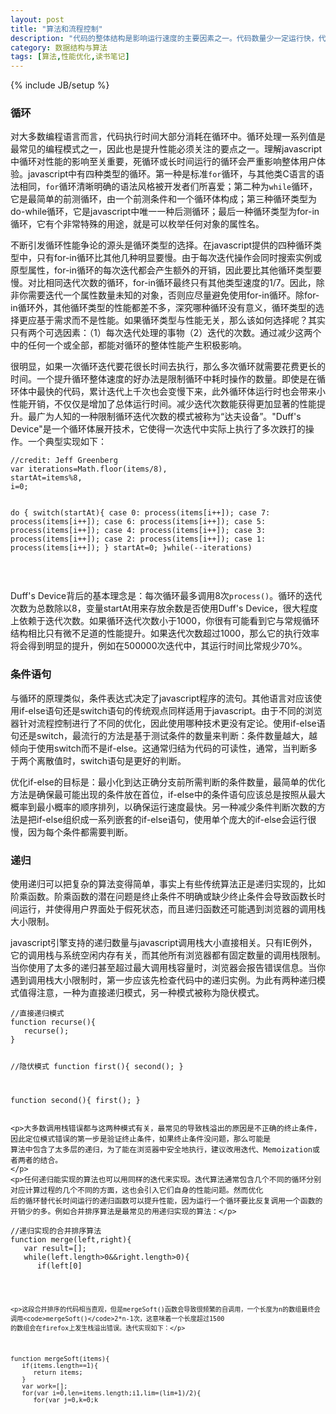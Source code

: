 ```yaml
---
layout: post
title: "算法和流程控制"
description: "代码的整体结构是影响运行速度的主要因素之一。代码数量少一定运行快，代码数量多确不意味着运行速度一定慢。影响性能的最直接因素是代码的组织结构，以及具体问题的解决办法。"
category: 数据结构与算法
tags: [算法,性能优化,读书笔记]
---
```

{% include JB/setup %}
<div class="p-section">
	<h3>循环</h3>
	<p>对大多数编程语言而言，代码执行时间大部分消耗在循环中。循环处理一系列值是最常见的编程模式之一，因此也是提升性能必须关注的要点之一。理解javascript中循环对性能的影响至关重要，死循环或长时间运行的循环会严重影响整体用户体验。javascript中有四种类型的循环。第一种是标准<code>for</code>循环，与其他类C语言的语法相同，<code>for</code>循环清晰明确的语法风格被开发者们所喜爱；第二种为<code>while</code>循环，它是最简单的前测循环，由一个前测条件和一个循环体构成；第三种循环类型为do-while循环，它是javascript中唯一一种后测循环；最后一种循环类型为for-in循环，它有个非常特殊的用途，就是可以枚举任何对象的属性名。</p>
	<p>不断引发循环性能争论的源头是循环类型的选择。在javascript提供的四种循环类型中，只有for-in循环比其他几种明显要慢。由于每次迭代操作会同时搜索实例或原型属性，for-in循环的每次迭代都会产生额外的开销，因此要比其他循环类型要慢。对比相同迭代次数的循环，for-in循环最终只有其他类型速度的1/7。因此，除非你需要迭代一个属性数量未知的对象，否则应尽量避免使用for-in循环。除for-in循环外，其他循环类型的性能都差不多，深究哪种循环没有意义，循环类型的选择更应基于需求而不是性能。如果循环类型与性能无关，那么该如何选择呢？其实只有两个可选因素：（1）每次迭代处理的事物（2）迭代的次数。通过减少这两个中的任何一个或全部，都能对循环的整体性能产生积极影响。</p>
	<p>很明显，如果一次循环迭代要花很长时间去执行，那么多次循环就需要花费更长的时间。一个提升循环整体速度的好办法是限制循环中耗时操作的数量。即使是在循环体中最快的代码，累计迭代上千次也会变慢下来，此外循环体运行时也会带来小性能开销，不仅仅是增加了总体运行时间。减少迭代次数能获得更加显著的性能提升。最广为人知的一种限制循环迭代次数的模式被称为“达夫设备”。"Duff's Device"是一个循环体展开技术，它使得一次迭代中实际上执行了多次跌打的操作。一个典型实现如下：</p>
<pre><code class="javascript">//credit: Jeff Greenberg
var iterations=Math.floor(items/8),
startAt=items%8,
i=0;

do { 
   switch(startAt){
      case 0: process(items[i++]);
	  case 7: process(items[i++]);
	  case 6: process(items[i++]);
	  case 5: process(items[i++]);
	  case 4: process(items[i++]);
	  case 3: process(items[i++]);
	  case 2: process(items[i++]);
	  case 1: process(items[i++]);
   }
   startAt=0;
}while(--iterations)
</code></pre>	
	<p>Duff's Device背后的基本理念是：每次循环最多调用8次<code>process()</code>。循环的迭代次数为总数除以8，变量startAt用来存放余数是否使用Duff's Device，很大程度上依赖于迭代次数。如果循环迭代次数小于1000，你很有可能看到它与常规循环结构相比只有微不足道的性能提升。如果迭代次数超过1000，那么它的执行效率将会得到明显的提升，例如在500000次迭代中，其运行时间比常规少70%。</p>
</div>

<div class="p-section">
	<h3>条件语句</h3>
	<p>与循环的原理类似，条件表达式决定了javascript程序的流句。其他语言对应该使用if-else语句还是switch语句的传统观点同样适用于javascript。由于不同的浏览器针对流程控制进行了不同的优化，因此使用哪种技术更没有定论。使用if-else语句还是switch，最流行的方法是基于测试条件的数量来判断：条件数量越大，越倾向于使用switch而不是if-else。这通常归结为代码的可读性，通常，当判断多于两个离散值时，switch语句是更好的判断。</p>
	<p>优化if-else的目标是：最小化到达正确分支前所需判断的条件数量，最简单的优化方法是确保最可能出现的条件放在首位，if-else中的条件语句应该总是按照从最大概率到最小概率的顺序排列，以确保运行速度最快。另一种减少条件判断次数的方法是把if-else组织成一系列嵌套的if-else语句，使用单个庞大的if-else会运行很慢，因为每个条件都需要判断。</p>
</div>

<div class="p-section">
	<h3>递归</h3>
	<p>使用递归可以把复杂的算法变得简单，事实上有些传统算法正是递归实现的，比如阶乘函数。阶乘函数的潜在问题是终止条件不明确或缺少终止条件会导致函数长时间运行，并使得用户界面处于假死状态，而且递归函数还可能遇到浏览器的调用栈大小限制。</p>
	<p>javascript引擎支持的递归数量与javascript调用栈大小直接相关。只有IE例外，它的调用栈与系统空闲内存有关，而其他所有浏览器都有固定数量的调用栈限制。当你使用了太多的递归甚至超过最大调用栈容量时，浏览器会报告错误信息。当你遇到调用栈大小限制时，第一步应该先检查代码中的递归实例。为此有两种递归模式值得注意，一种为直接递归模式，另一种模式被称为隐伏模式。</p>
<pre><code class="javascript">//直接递归模式
function recurse(){
   recurse();
}

//隐伏模式
function first(){
   second();
}

function second(){
   first();
}
</code></pre>	

	<p>大多数调用栈错误都与这两种模式有关，最常见的导致栈溢出的原因是不正确的终止条件，因此定位模式错误的第一步是验证终止条件，如果终止条件没问题，那么可能是
	算法中包含了太多层的递归，为了能在浏览器中安全地执行，建议改用迭代、Memoization或者两者的结合。
	</p>
	<p>任何递归能实现的算法也可以用同样的迭代来实现。迭代算法通常包含几个不同的循环分别对应计算过程的几个不同的方面，这也会引入它们自身的性能问题。然而优化
	后的循环替代长时间运行的递归函数可以提升性能，因为运行一个循环要比反复调用一个函数的开销少的多。例如合并排序算法是最常见的用递归实现的算法：</p>
<pre><code class="javascript">//递归实现的合并排序算法
function merge(left,right){
   var result=[];
   while(left.length>0&&right.length>0){
      if(left[0]<right[0]){
	     result.push(left.shift());
	  }
	  else {
	     result.push(right.shift());
	  }
   }
   return result.concat(left).concat(right);
}

function mergeSort(items){
   if(items.length==1){
      return items;
   }
   var middle=Math.floor(items.length/2);
   left=items.slice(0,middle);
   right=items.slice(middle);
   return merge(mergeSoft(left),mergeSoft(right));
}
</code></pre>

	<p>这段合并排序的代码相当直观，但是mergeSoft()函数会导致很频繁的自调用，一个长度为n的数组最终会调用<code>mergeSoft()</code>2*n-1次，这意味着一个长度超过1500
	的数组会在firefox上发生栈溢出错误。迭代实现如下：</p>
<pre><code class="javascript">function mergeSoft(items){
   if(items.length==1){
      return items;
   }
   var work=[];
   for(var i=0,len=items.length;i<len;i++){
      work[i].push([items[i]]);
   }
   work.push();  //如果数组长度为奇数
   for(var lim=len,lim>1,lim=(lim+1)/2){
      for(var j=0,k=0;k<lim;j++,k+=2){
	     work[j]=merge(work[k],work[k+1]);
	  }
	  work[j]=[]; //如果数组长度为奇数
   }
   return work[0];
}
</code></pre>
</div>


